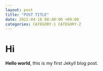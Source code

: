 ```yaml
---
layout: post
title: "POST TITLE"
date: 2022-04-18 08:40:00 +09:00
categories: CATEGORY-1 CATEGORY-2
---
```


# Hi

**Hello world**, this is my first Jekyll blog post.
